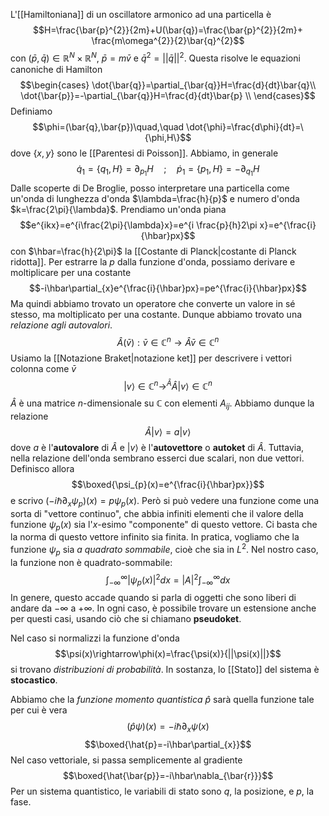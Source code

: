L'[[Hamiltoniana]] di un oscillatore armonico ad una particella è
$$H=\frac{\bar{p}^{2}}{2m}+U(\bar{q})=\frac{\bar{p}^{2}}{2m}+ \frac{m\omega^{2}}{2}\bar{q}^{2}$$
con $(\bar{p},\bar{q})\in\mathbb{R}^{N}\times\mathbb{R}^{N}$, $\bar{p}=m\bar{v}$ e $\bar{q}^{2}=||\bar{q}||^{2}$. Questa risolve le equazioni canoniche di Hamilton
$$\begin{cases} \dot{\bar{q}}=\partial_{\bar{q}}H=\frac{d}{dt}\bar{q}\\
\dot{\bar{p}}=-\partial_{\bar{q}}H=\frac{d}{dt}\bar{p} \\
\end{cases}$$
Definiamo
$$\phi=(\bar{q},\bar{p})\quad,\quad \dot{\phi}=\frac{d\phi}{dt}=\{\phi,H\}$$
dove $\{x,y\}$ sono le [[Parentesi di Poisson]]. Abbiamo, in generale
$$\dot{q}_{1}=\{q_{1},H\}=\partial_{p_{1}}H\quad;\quad \dot{p}_{1}=\{p_{1},H\}=-\partial_{q_{1}}H$$
Dalle scoperte di De Broglie, posso interpretare una particella come un'onda di lunghezza d'onda $\lambda=\frac{h}{p}$ e numero d'onda $k=\frac{2\pi}{\lambda}$. Prendiamo un'onda piana
$$e^{ikx}=e^{i\frac{2\pi}{\lambda}x}=e^{i \frac{p}{h}2\pi x}=e^{\frac{i}{\hbar}px}$$
con $\hbar=\frac{h}{2\pi}$ la [[Costante di Planck|costante di Planck ridotta]]. Per estrarre la $p$ dalla funzione d'onda, possiamo derivare e moltiplicare per una costante
$$-i\hbar\partial_{x}e^{\frac{i}{\hbar}px}=pe^{\frac{i}{\hbar}px}$$
Ma quindi abbiamo trovato un operatore che converte un valore in sé stesso, ma moltiplicato per una costante. Dunque abbiamo trovato una *relazione agli autovalori*.
$$\hat{A}(\bar{v}):\bar{v}\in\mathbb{C}^{n} \longrightarrow\hat{A}\bar{v}\in\mathbb{C}^{n}$$
Usiamo la [[Notazione Braket|notazione ket]] per descrivere i vettori colonna come $\bar{v}$
$$|v\rangle\in\mathbb{C}^{n} \longrightarrow^{\hat{A}} \hat{A}|{v}\rangle\in\mathbb{C}^{n}$$
$\hat{A}$ è una matrice $n$-dimensionale su $\mathbb{C}$ con elementi $A_{ij}$. Abbiamo dunque la relazione
$$\hat{A}|v\rangle=a|v\rangle$$
dove $a$ è l'**autovalore** di $\hat{A}$ e $|v\rangle$ è l'**autovettore** o **autoket** di $\hat{A}$. Tuttavia, nella relazione dell'onda sembrano esserci due scalari, non due vettori. Definisco allora
$$\boxed{\psi_{p}(x)=e^{\frac{i}{\hbar}px}}$$
e scrivo $(-i\hbar\partial_{x}\psi_{p})(x)=p\psi_{p}(x)$. Però si può vedere una funzione come una sorta di "vettore continuo", che abbia infiniti elementi che il valore della funzione $\psi_{p}(x)$ sia l'$x$-esimo "componente" di questo vettore. Ci basta che la norma di questo vettore infinito sia finita. In pratica, vogliamo che la funzione $\psi_{p}$ sia *a quadrato sommabile*, cioè che sia in $L^{2}$. Nel nostro caso, la funzione non è quadrato-sommabile:
$$\int_{-\infty}^{\infty}|\psi_{p}(x)|^{2}dx=|A|^{2}\int_{-\infty}^{\infty}dx$$
In genere, questo accade quando si parla di oggetti che sono liberi di andare da $-\infty$ a $+\infty$. In ogni caso, è possibile trovare un estensione anche per questi casi, usando ciò che si chiamano **pseudoket**.

Nel caso si normalizzi la funzione d'onda
$$\psi(x)\rightarrow\phi(x)=\frac{\psi(x)}{||\psi(x)||}$$
si trovano *distribuzioni di probabilità*. In sostanza, lo [[Stato]] del sistema è **stocastico**.

Abbiamo che la *funzione momento quantistica* $\hat{p}$ sarà quella funzione tale per cui è vera
$$(\hat{p}\psi)(x)=-i\hbar\partial_{x}\psi(x)$$
$$\boxed{\hat{p}=-i\hbar\partial_{x}}$$
Nel caso vettoriale, si passa semplicemente al gradiente
$$\boxed{\hat{\bar{p}}=-i\hbar\nabla_{\bar{r}}}$$
Per un sistema quantistico, le variabili di stato sono $q$, la posizione, e $p$, la fase.